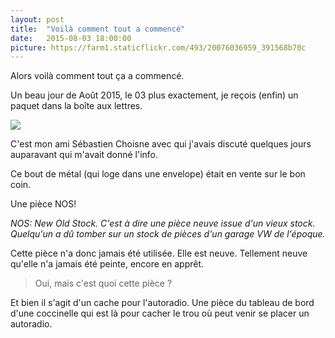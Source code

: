 ```yaml
---
layout: post
title:  "Voilà comment tout a commencé"
date:   2015-08-03 18:00:00
picture: https://farm1.staticflickr.com/493/20076036959_391568b70c
---
```


Alors voilà comment tout ça a commencé.

Un beau jour de Août 2015, le 03 plus exactement, je reçois (enfin) un paquet dans la boîte aux lettres.

![](https://farm1.staticflickr.com/493/20076036959_391568b70c_c.jpg)

C'est mon ami Sébastien Choisne avec qui j'avais discuté quelques jours auparavant qui m'avait donné l'info.

Ce bout de métal (qui loge dans une envelope) était en vente sur le bon coin.

Une pièce NOS!

*NOS: New Old Stock. C'est à dire une pièce neuve issue d'un vieux stock. Quelqu'un a dû tomber sur un stock de pièces d'un garage VW de l'époque.*

Cette pièce n'a donc jamais été utilisée. Elle est neuve. Tellement neuve qu'elle n'a jamais été peinte, encore en apprêt.

> Oui, mais c'est quoi cette pièce ?

Et bien il s'agit d'un cache pour l'autoradio. Une pièce du tableau de bord d'une coccinelle qui est là pour cacher le trou où peut venir se placer un autoradio.
